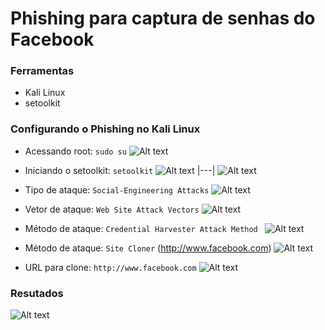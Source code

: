 # Phishing para captura de senhas do Facebook

### Ferramentas

- Kali Linux
- setoolkit

### Configurando o Phishing no Kali Linux

- Acessando root: ``` sudo su ```
![Alt text](/img/acessando_root_mode)

- Iniciando o setoolkit: ``` setoolkit ```
![Alt text](/img/inicindo_setoolkit_1)
|---|
![Alt text](/img/inicindo_setoolkit_1)

- Tipo de ataque: ``` Social-Engineering Attacks ```
![Alt text](/img/setoolkit_1)

- Vetor de ataque: ``` Web Site Attack Vectors ```
![Alt text](/img/setoolkit_2)

- Método de ataque: ```Credential Harvester Attack Method ```
![Alt text](/img/setoolkit_3)

- Método de ataque: ``` Site Cloner ``` (http://www.facebook.com)
![Alt text](/img/setoolkit_4)

- URL para clone: ``` http://www.facebook.com ```
![Alt text](/img/setoolkit_5)

### Resutados
![Alt text](/img/resultado_setoolkit)
